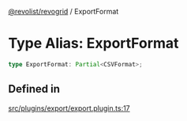 [@revolist/revogrid](README.md) / ExportFormat

# Type Alias: ExportFormat

```ts
type ExportFormat: Partial<CSVFormat>;
```

## Defined in

[src/plugins/export/export.plugin.ts:17](https://github.com/revolist/revogrid/blob/78d14b7c443343ec06c8d385824462d784f2615f/src/plugins/export/export.plugin.ts#L17)
